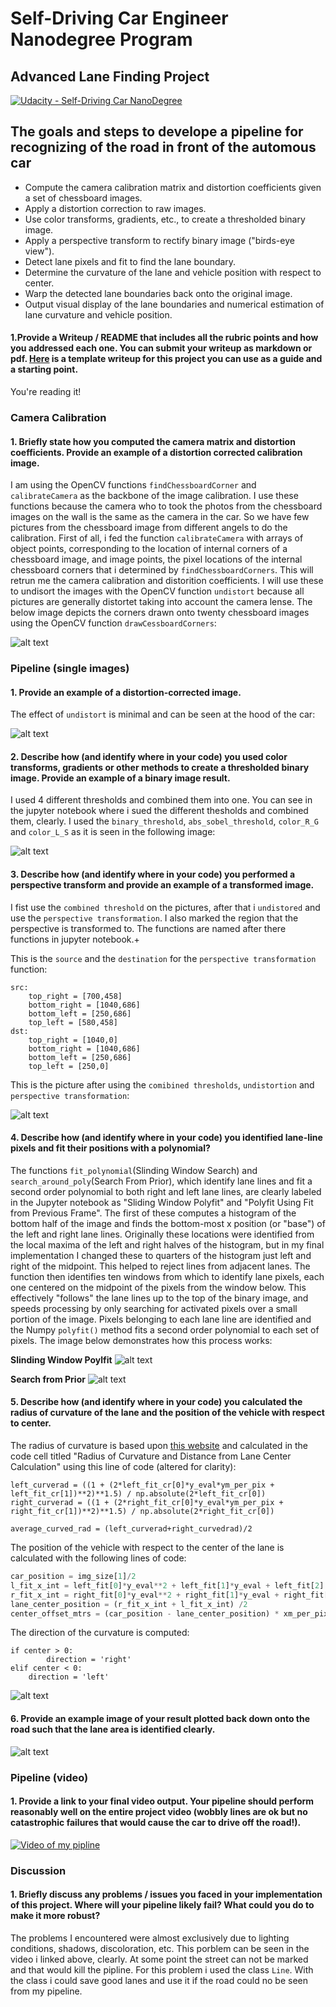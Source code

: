 # Self-Driving Car Engineer Nanodegree Program
## Advanced Lane Finding Project
[![Udacity - Self-Driving Car NanoDegree](https://s3.amazonaws.com/udacity-sdc/github/shield-carnd.svg)](http://www.udacity.com/drive)

## The goals and steps to develope a pipeline for recognizing of the road in front of the automous car
* Compute the camera calibration matrix and distortion coefficients given a set of chessboard images.
* Apply a distortion correction to raw images.
* Use color transforms, gradients, etc., to create a thresholded binary image.
* Apply a perspective transform to rectify binary image ("birds-eye view").
* Detect lane pixels and fit to find the lane boundary.
* Determine the curvature of the lane and vehicle position with respect to center.
* Warp the detected lane boundaries back onto the original image.
* Output visual display of the lane boundaries and numerical estimation of lane curvature and vehicle position.

[//]: # (Image References)

[image1]: ./output_images/calibration18.png
[image2]: ./output_images/undist_image.png
[image3]: ./output_images/color_only_combined_img.png
[image4]: ./output_images/pers_trans_image.jpg
[image5]: ./output_images/lane_find1.png
[image6]: ./output_images/lane_find2.png
[image7]: ./output_images/lane_find4_21.jpg
[image8]: ./output_images/lane_find3.jpg

#### 1.Provide a  Writeup / README that includes all the rubric points and how you addressed each one.  You can submit your writeup as markdown or pdf.  [Here](https://github.com/udacity/CarND-Advanced-Lane-Lines/blob/master/writeup_template.md) is a template writeup for this project you can use as a guide and a starting point.  

You're reading it!

### Camera Calibration

#### 1. Briefly state how you computed the camera matrix and distortion coefficients. Provide an example of a distortion corrected calibration image.

I am using the OpenCV functions `findChessboardCorner` and `calibrateCamera` as the backbone of the image calibration. I use these functions because the camera who to took the photos from the chessboard images on the wall is the same as the camera in the car. So we have few pictures from the chessboard image from different angels to do the calibration. First of all, i fed the function `calibrateCamera` with arrays of object points, corresponding to the location of internal corners of a chessboard image, and image points, the pixel locations of the internal chessboard corners that i determined by `findChessboardCorners`. This will retrun me the camera calibration and distorition coefficients. I will use these to undisort the images with the OpenCV function `undistort` because all pictures are generally distortet taking into account the camera lense. The below image depicts the corners drawn onto twenty chessboard images using the OpenCV function `drawCessboardCorners`:

![alt text][image1]

### Pipeline (single images)

#### 1. Provide an example of a distortion-corrected image.

The effect of `undistort` is minimal and can be seen at the hood of the car:

![alt text][image2]

#### 2. Describe how (and identify where in your code) you used color transforms, gradients or other methods to create a thresholded binary image.  Provide an example of a binary image result.

I used 4 different thresholds and combined them into one. You can see in the jupyter notebook where i sued the different thesholds and combined them, clearly. I used the `binary_threshold`, `abs_sobel_threshold`, `color_R_G` and `color_L_S` as it is seen in the following image:  

![alt text][image3]

#### 3. Describe how (and identify where in your code) you performed a perspective transform and provide an example of a transformed image.

I fist use the `combined threshold` on the pictures, after that i `undistored` and use the `perspective transformation`. I also marked the region that the perspective is transformed to. The functions are named after there functions in jupyter notebook.+

This is the `source` and the `destination` for the `perspective transformation` function:

```
src:
    top_right = [700,458]
    bottom_right = [1040,686]
    bottom_left = [250,686]
    top_left = [580,458]
dst:
    top_right = [1040,0]
    bottom_right = [1040,686]
    bottom_left = [250,686]
    top_left = [250,0]
```
This is the picture after using the `comibined thresholds`, `undistortion` and `perspective transformation`:

![alt text][image4]

#### 4. Describe how (and identify where in your code) you identified lane-line pixels and fit their positions with a polynomial?

The functions `fit_polynomial`(Slinding Window Search) and `search_around_poly`(Search From Prior), which identify lane lines and fit a second order polynomial to both right and left lane lines, are clearly labeled in the Jupyter notebook as "Sliding Window Polyfit" and "Polyfit Using Fit from Previous Frame". The first of these computes a histogram of the bottom half of the image and finds the bottom-most x position (or "base") of the left and right lane lines. Originally these locations were identified from the local maxima of the left and right halves of the histogram, but in my final implementation I changed these to quarters of the histogram just left and right of the midpoint. This helped to reject lines from adjacent lanes. The function then identifies ten windows from which to identify lane pixels, each one centered on the midpoint of the pixels from the window below. This effectively "follows" the lane lines up to the top of the binary image, and speeds processing by only searching for activated pixels over a small portion of the image. Pixels belonging to each lane line are identified and the Numpy `polyfit()` method fits a second order polynomial to each set of pixels. The image below demonstrates how this process works:

**Slinding Window Poylfit**
![alt text][image5]

**Search from Prior**
![alt text][image6]

#### 5. Describe how (and identify where in your code) you calculated the radius of curvature of the lane and the position of the vehicle with respect to center.

The radius of curvature is based upon [this website](http://www.intmath.com/applications-differentiation/8-radius-curvature.php) and calculated in the code cell titled "Radius of Curvature and Distance from Lane Center Calculation" using this line of code (altered for clarity):
```
left_curverad = ((1 + (2*left_fit_cr[0]*y_eval*ym_per_pix + left_fit_cr[1])**2)**1.5) / np.absolute(2*left_fit_cr[0])
right_curverad = ((1 + (2*right_fit_cr[0]*y_eval*ym_per_pix + right_fit_cr[1])**2)**1.5) / np.absolute(2*right_fit_cr[0])
  
average_curved_rad = (left_curverad+right_curvedrad)/2
```

The position of the vehicle with respect to the center of the lane is calculated with the following lines of code:

```python
car_position = img_size[1]/2
l_fit_x_int = left_fit[0]*y_eval**2 + left_fit[1]*y_eval + left_fit[2]
r_fit_x_int = right_fit[0]*y_eval**2 + right_fit[1]*y_eval + right_fit[2]
lane_center_position = (r_fit_x_int + l_fit_x_int) /2
center_offset_mtrs = (car_position - lane_center_position) * xm_per_pix
```

The direction of the curvature is computed:
```
if center > 0:
        direction = 'right'
elif center < 0:
    direction = 'left'
```

![alt text][image7]

#### 6. Provide an example image of your result plotted back down onto the road such that the lane area is identified clearly.

![alt text][image8]

### Pipeline (video)

#### 1. Provide a link to your final video output.  Your pipeline should perform reasonably well on the entire project video (wobbly lines are ok but no catastrophic failures that would cause the car to drive off the road!).

[![Video of my pipline](https://img.youtube.com/vi/9S9xiFzlOiY/0.jpg)](https://youtu.be/9S9xiFzlOiY)

### Discussion

#### 1. Briefly discuss any problems / issues you faced in your implementation of this project.  Where will your pipeline likely fail?  What could you do to make it more robust?
The problems I encountered were almost exclusively due to lighting conditions, shadows, discoloration, etc. This porblem can be seen in the video i linked above, clearly. At some point the street can not be marked and that would kill the pipline. For this problem i used the class `Line`. With the class i could save good lanes and use it if the road could no be seen from my pipeline.
